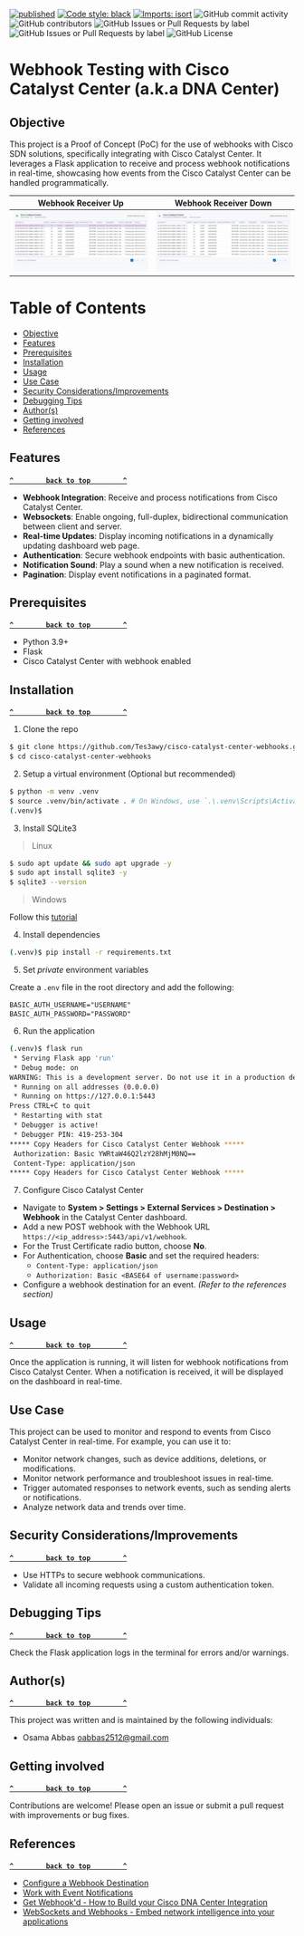 [![published](https://static.production.devnetcloud.com/codeexchange/assets/images/devnet-published.svg)](https://developer.cisco.com/codeexchange/github/repo/Tes3awy/cisco-catalyst-center-webhooks)
[![Code style: black](https://img.shields.io/badge/code%20style-black-000000.svg)](https://github.com/psf/black)
[![Imports: isort](https://img.shields.io/badge/%20imports-isort-%231674b1?style=flat&labelColor=ef8336)](https://pycqa.github.io/isort/)
![GitHub commit activity](https://img.shields.io/github/commit-activity/m/Tes3awy/cisco-catalyst-center-webhooks)
![GitHub contributors](https://img.shields.io/github/contributors/Tes3awy/cisco-catalyst-center-webhooks)
![GitHub Issues or Pull Requests by label](https://img.shields.io/github/issues/Tes3awy/cisco-catalyst-center-webhooks/gh)
![GitHub Issues or Pull Requests by label](https://img.shields.io/github/issues-pr/Tes3awy/cisco-catalyst-center-webhooks/gh)
![GitHub License](https://img.shields.io/github/license/Tes3awy/cisco-catalyst-center-webhooks)

# Webhook Testing with Cisco Catalyst Center (a.k.a DNA Center)

## Objective

This project is a Proof of Concept (PoC) for the use of webhooks with Cisco SDN solutions, specifically integrating with Cisco Catalyst Center. It leverages a Flask application to receive and process webhook notifications in real-time, showcasing how events from the Cisco Catalyst Center can be handled programmatically.

|                    Webhook Receiver Up                    |                      Webhook Receiver Down                      |
| :-------------------------------------------------------: | :-------------------------------------------------------------: |
| ![Server Up](assets/server-up.jpeg "Webhook Receiver Up") | ![Server Down](assets/server-down.jpeg "Webhook Receiver Down") |

# Table of Contents

- [Objective](#objective)
- [Features](#features)
- [Prerequisites](#prerequisites)
- [Installation](#installation)
- [Usage](#usage)
- [Use Case](#use-case)
- [Security Considerations/Improvements](#security-considerationsimprovements)
- [Debugging Tips](#debugging-tips)
- [Author(s)](#authors)
- [Getting involved](#getting-involved)
- [References](#references)

## Features

**[`^        back to top        ^`](#webhook-testing-with-cisco-catalyst-center-aka-dna-center)**

- **Webhook Integration**: Receive and process notifications from Cisco Catalyst Center.
- **Websockets**: Enable ongoing, full-duplex, bidirectional communication between client and server.
- **Real-time Updates**: Display incoming notifications in a dynamically updating dashboard web page.
- **Authentication**: Secure webhook endpoints with basic authentication.
- **Notification Sound**: Play a sound when a new notification is received.
- **Pagination**: Display event notifications in a paginated format.

## Prerequisites

**[`^        back to top        ^`](#webhook-testing-with-cisco-catalyst-center-aka-dna-center)**

- Python 3.9+
- Flask
- Cisco Catalyst Center with webhook enabled

## Installation

**[`^        back to top        ^`](#webhook-testing-with-cisco-catalyst-center-aka-dna-center)**

1. Clone the repo

```bash
$ git clone https://github.com/Tes3awy/cisco-catalyst-center-webhooks.git
$ cd cisco-catalyst-center-webhooks
```

2. Setup a virtual environment (Optional but recommended)

```bash
$ python -m venv .venv
$ source .venv/bin/activate . # On Windows, use `.\.venv\Scripts\Activate.ps1` in powershell
(.venv)$ 
```

3. Install SQLite3

> Linux

```bash
$ sudo apt update && sudo apt upgrade -y
$ sudo apt install sqlite3 -y
$ sqlite3 --version
```

> Windows

Follow this [tutorial](https://www.theserverside.com/blog/Coffee-Talk-Java-News-Stories-and-Opinions/SQLite3-How-to-download-and-install-SQLite-on-Windows-version-latest-tutorial)

4. Install dependencies

```bash
(.venv)$ pip install -r requirements.txt
```

5. Set _private_ environment variables

Create a `.env` file in the root directory and add the following:

```env
BASIC_AUTH_USERNAME="USERNAME"
BASIC_AUTH_PASSWORD="PASSWORD"
```

6. Run the application

```bash
(.venv)$ flask run
 * Serving Flask app 'run'
 * Debug mode: on
WARNING: This is a development server. Do not use it in a production deployment. Use a production WSGI server instead.
 * Running on all addresses (0.0.0.0)
 * Running on https://127.0.0.1:5443
Press CTRL+C to quit   
 * Restarting with stat
 * Debugger is active!
 * Debugger PIN: 419-253-304
***** Copy Headers for Cisco Catalyst Center Webhook *****
 Authorization: Basic YWRtaW46Q2lzY28hMjM0NQ==
 Content-Type: application/json
***** Copy Headers for Cisco Catalyst Center Webhook *****
```

7. Configure Cisco Catalyst Center

- Navigate to **System > Settings > External Services > Destination > Webhook** in the Catalyst Center dashboard.
- Add a new POST webhook with the Webhook URL `https://<ip_address>:5443/api/v1/webhook`.
- For the Trust Certificate radio button, choose **No**.
- For Authentication, choose **Basic** and set the required headers: 
  - `Content-Type: application/json`
  - `Authorization: Basic <BASE64 of username:password>`
- Configure a webhook destination for an event. _(Refer to the references section)_

## Usage

**[`^        back to top        ^`](#webhook-testing-with-cisco-catalyst-center-aka-dna-center)**

Once the application is running, it will listen for webhook notifications from Cisco Catalyst Center. When a notification is received, it will be displayed on the dashboard in real-time.

## Use Case

This project can be used to monitor and respond to events from Cisco Catalyst Center in real-time. For example, you can use it to:

- Monitor network changes, such as device additions, deletions, or modifications.
- Monitor network performance and troubleshoot issues in real-time.
- Trigger automated responses to network events, such as sending alerts or notifications.
- Analyze network data and trends over time.

## Security Considerations/Improvements

**[`^        back to top        ^`](#webhook-testing-with-cisco-catalyst-center-aka-dna-center)**

- Use HTTPs to secure webhook communications.
- Validate all incoming requests using a custom authentication token.

## Debugging Tips

**[`^        back to top        ^`](#webhook-testing-with-cisco-catalyst-center-aka-dna-center)**

Check the Flask application logs in the terminal for errors and/or warnings.

## Author(s)

**[`^        back to top        ^`](#webhook-testing-with-cisco-catalyst-center-aka-dna-center)**

This project was written and is maintained by the following individuals:

* Osama Abbas <oabbas2512@gmail.com>

## Getting involved

**[`^        back to top        ^`](#webhook-testing-with-cisco-catalyst-center-aka-dna-center)**

Contributions are welcome! Please open an issue or submit a pull request with improvements or bug fixes.

## References

**[`^        back to top        ^`](#webhook-testing-with-cisco-catalyst-center-aka-dna-center)**

- [Configure a Webhook Destination](https://www.cisco.com/c/en/us/td/docs/cloud-systems-management/network-automation-and-management/dna-center-platform/2-3-7/user-guide/b-dnac-platform-ug-2-3-7/b-dnac-platform-ug-2-3-7-chapter-0101.html#Cisco_Task_in_List_GUI.dita_e24b1b78-ea6e-4aa5-932a-359e04d4122f)
- [Work with Event Notifications](https://www.cisco.com/c/en/us/td/docs/cloud-systems-management/network-automation-and-management/dna-center-platform/2-3-7/user-guide/b-dnac-platform-ug-2-3-7/b-dnac-platform-ug-2-3-7-chapter-0111.html#Cisco_Task_in_List_GUI.dita_ca236611-5a22-4c83-9a65-22d98a28b98e)
- [Get Webhook'd - How to Build your Cisco DNA Center Integration](https://dcl3wxcscqm28.cloudfront.net/8130338649073540/4521856223995780/TECH%2041%20GetWebhooked.pdf)
- [WebSockets and Webhooks - Embed network intelligence into your applications](https://www.ciscolive.com/c/dam/r/ciscolive/emea/docs/2024/pdf/DEVNET-1841.pdf)
